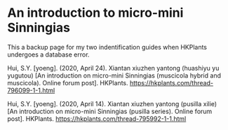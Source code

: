 # An introduction to micro-mini Sinningias
This a backup page for my two indentification guides when HKPlants undergoes a database error.

Hui, S.Y. [yoeng]. (2020, April 24). Xiantan xiuzhen yantong (huashiyu yu yugutou) [An introduction on micro-mini Sinningias (muscicola hybrid and muscicola). Online forum post]. HKPlants. https://hkplants.com/thread-796099-1-1.html

Hui, S.Y. [yoeng]. (2020, April 14). Xiantan xiuzhen yantong (pusilla xilie) [An introduction on micro-mini Sinningias (pusilla series). Online forum post]. HKPlants. https://hkplants.com/thread-795992-1-1.html 

